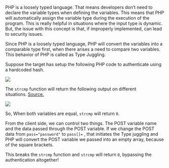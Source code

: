 PHP is a loosely typed language. That means developers don’t need to declare the variable types when defining the variables. This means that PHP will automatically assign the variable type during the execution of the program. This is really helpful in situations where the input type is dynamic. But, the issue with this concept is that, if improperly implemented, can lead to security issues.

Since PHP is a loosely typed language, PHP will convert the variables into a comparable type first, when there arises a need to compare two variables. This behavior of PHP is called as Type Juggling.

Suppose the target has setup the following PHP code to authenticate using a hardcoded hash.

![](https://secnigma.files.wordpress.com/2021/04/image-68.png?w=677)

The `strcmp` function will return the following output on different situations. [Source.](https://owasp.org/www-pdf-archive/PHPMagicTricks-TypeJuggling.pdf)

![](https://secnigma.files.wordpress.com/2021/04/image-71.png?w=423)

So, When both variables are equal, `strcmp` will return `0`.

From the client side, we can control two things. The POST variable name and the data passed through the POST variable. If we change the POST data from `pass="password"` to `pass[]=` , that initiates the Type juggling and PHP will convert the POST variable we passed into an empty array, because of the square brackets.

This breaks the `strcmp` function and `strcmp` will return `0`, bypassing the authentication altogether!